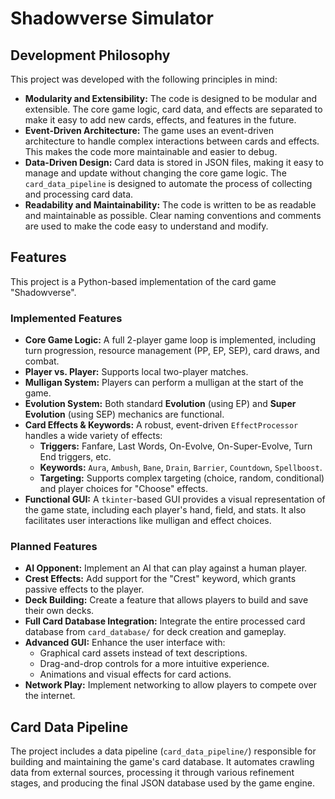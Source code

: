 # Shadowverse Simulator

## Development Philosophy

This project was developed with the following principles in mind:

*   **Modularity and Extensibility:** The code is designed to be modular and extensible. The core game logic, card data, and effects are separated to make it easy to add new cards, effects, and features in the future.
*   **Event-Driven Architecture:** The game uses an event-driven architecture to handle complex interactions between cards and effects. This makes the code more maintainable and easier to debug.
*   **Data-Driven Design:** Card data is stored in JSON files, making it easy to manage and update without changing the core game logic. The `card_data_pipeline` is designed to automate the process of collecting and processing card data.
*   **Readability and Maintainability:** The code is written to be as readable and maintainable as possible. Clear naming conventions and comments are used to make the code easy to understand and modify.

## Features

This project is a Python-based implementation of the card game "Shadowverse".

### Implemented Features
*   **Core Game Logic:** A full 2-player game loop is implemented, including turn progression, resource management (PP, EP, SEP), card draws, and combat.
*   **Player vs. Player:** Supports local two-player matches.
*   **Mulligan System:** Players can perform a mulligan at the start of the game.
*   **Evolution System:** Both standard **Evolution** (using EP) and **Super Evolution** (using SEP) mechanics are functional.
*   **Card Effects & Keywords:** A robust, event-driven `EffectProcessor` handles a wide variety of effects:
    - **Triggers:** Fanfare, Last Words, On-Evolve, On-Super-Evolve, Turn End triggers, etc.
    - **Keywords:** `Aura`, `Ambush`, `Bane`, `Drain`, `Barrier`, `Countdown`, `Spellboost`.
    - **Targeting:** Supports complex targeting (choice, random, conditional) and player choices for "Choose" effects.
*   **Functional GUI:** A `tkinter`-based GUI provides a visual representation of the game state, including each player's hand, field, and stats. It also facilitates user interactions like mulligan and effect choices.

### Planned Features
*   **AI Opponent:** Implement an AI that can play against a human player.
*   **Crest Effects:** Add support for the "Crest" keyword, which grants passive effects to the player.
*   **Deck Building:** Create a feature that allows players to build and save their own decks.
*   **Full Card Database Integration:** Integrate the entire processed card database from `card_database/` for deck creation and gameplay.
*   **Advanced GUI:** Enhance the user interface with:
    - Graphical card assets instead of text descriptions.
    - Drag-and-drop controls for a more intuitive experience.
    - Animations and visual effects for card actions.
*   **Network Play:** Implement networking to allow players to compete over the internet.

## Card Data Pipeline

The project includes a data pipeline (`card_data_pipeline/`) responsible for building and maintaining the game's card database. It automates crawling data from external sources, processing it through various refinement stages, and producing the final JSON database used by the game engine.